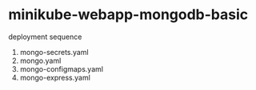 # minikube-webapp-mongodb-basic
deployment sequence
1. mongo-secrets.yaml
2. mongo.yaml
3. mongo-configmaps.yaml
4. mongo-express.yaml